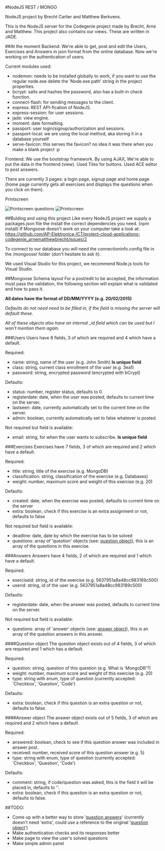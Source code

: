 #NodeJS REST / MONGO

NodeJS project by Brecht Carlier and Matthew Berkvens.

This is the NodeJS server for the Codegenie project made by Brecht, Arne and Matthew.
This project also contains our views. These are written in JADE.

##At the moment
Backend:
We're able to get, post and edit the Users, Exercises and Answers in json format from the online database.
Now we're working on the authentication of users.

Current modules used: 
* nodemon: needs to be installed globally to work, if you want to use the regular node.exe delete the 'Node.exe path' string in the project properties.
* bcrypt: salts and hashes the password, also has a built-in check function.
* connect-flash: for sending messages to the client.
* express: REST API-fication of NodeJS.
* express-session: for user sessions.
* jade: view engine.
* moment: date formatting.
* passport: user login/signup/authorization and sessions.
* passport-local: we are using the local method, aka storing it in a database yourself
* serve-favicon: this serves the favicon? no idea it was there when you make a blank project :p


Frontend:
We use the bootstrap framework.
By using AJAX, We're able to put the data in the frontend (view). Used Tiles for buttons.
Used ACE editor to post answers.

There are currently 3 pages: a login page, signup page and home page (home page currently gets all exercises and displays the questions when you click on them).

Printscreen

![Printscreen questions](http://erazerbrecht.duckdns.org/Images/NodeJS_REST_MONGO_TEST2.png)
![Printscreen](http://i.imgur.com/MTyw8FD.png)

##Bulding and using this project
Like every NodeJS project we supply a packages.json file the install the correct dependencies you need. (npm install)
If Mongoose doesn't work on your computer take a look at: https://github.com/AP-Elektronica-ICT/project-cloud-applications-codegenie_arnematthewbrecht/issues/2

To connect to our database you will need the connectioninfo.config file in the /mongoose/ folder (don't hesitate to ask it).

We used Visual Studio for this project, we recommend Node.js tools for Visual Studio.

##Mongoose Schema layout
For a post/edit to be accepted, the information must pass the validation, the following section will explain what is validated and how to pass it.


**All dates have the format of DD/MM/YYYY (e.g. 20/02/2015)**


*Defaults do not need need to be filled in, if the field is missing the server will default these.*

*All of these objects also have an internal _id field which can be used but I won't mention them again.*


###Users
Users have 8 fields, 3 of which are required and 4 which have a default.

Required: 
* name: string, name of the user (e.g. John Smith) **Is unique field**
* class: string, current class enrollment of the user (e.g. 3ea1)
* password: string, encrypted password (encrypted with bCrypt)

Defaults: 
* status: number, register status, defaults to 0.
* registerdate: date, when the user was posted, defaults to current time on the server.
* lastseen: date, currently automatically set to the current time on the server.
* admin: boolean, currently automatically set to false whatever is posted.

Not required but field is available: 
* email: string, for when the user wants to subscribe. **Is unique field**


###Exercises
Exercises have 7 fields, 3 of which are required and 2 which have a default.

Required:
* title: string, title of the exercise (e.g. MongoDB)
* classification: string, classification of the exercise (e.g. Databases)
* weight: number, maximum score and weight of this exercise (e.g. 20)

Defaults:
* created: date, when the exercise was posted, defaults to current time on the server
* extra: boolean, check if this exercise is an extra assignment or not, defaults to false

Not required but field is available: 
* deadline: date, date by which the exercise has to be solved
* questions: array of 'question' objects (see: [question object](#questionobject)), this is an array of the questions in this exercise.


###Answers
Answers have 4 fields, 2 of which are required and 1 which have a default.

Required:
* exerciseid: string, id of the exercise (e.g. 5637951a8a48cc983189c500)
* userid: string, id of the user (e.g. 5637951a8a48cc983189c500)

Defaults:
* registerdate: date, when the answer was posted, defaults to current time on the server.

Not required but field is available: 
* questions: array of 'answer' objects (see: [answer object](#answerobject)), this is an array of the question answers in this answer.


####Question object<a name="answerobject"></a>
The question object exists out of 4 fields, 3 of which are required and 1 which has a default.

Required:
* question: string, question of this question (e.g. What is 'MongoDB'?)
* weight: number, maximum score and weight of this exercise (e.g. 20)
* type: string with enum, type of question (currently accepted: 'Checkbox', 'Question', 'Code')

Defaults:
* extra: boolean, check if this question is an extra question or not, defaults to false.

####Answer object<a name="answerobject"></a>
The answer object exists out of 5 fields, 3 of which are required and 2 which have a default.

Required:
* answered: boolean, check to see if this question answer was included in answer post.
* received: number, received score of this question answer (e.g. 5)
* type: string with enum, type of question (currently accepted: 'Checkbox', 'Question', 'Code')

Defaults:
* comment: string, if code/question was asked, this is the field it will be placed in, defaults to ''.
* extra: boolean, check if this question is an extra question or not, defaults to false.




##TODO:

- Come up with a better way to store '[question answers](#answerobject)' (currently doesn't need 'extra', could use a reference to the original '[question object](#questionobject)')
- Make authentication checks and its responses better
- Make page to view the user's solved questions
- Make simple admin panel
